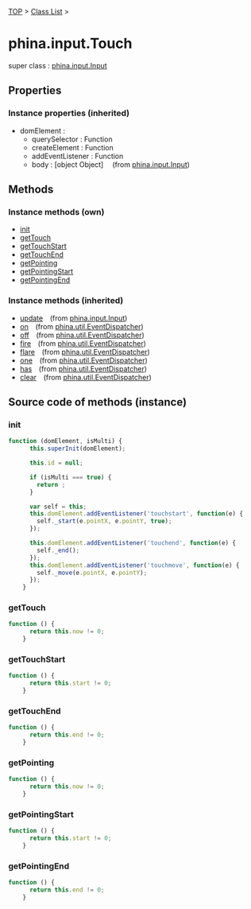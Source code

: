 [TOP](../../README.md) > [Class List](../class-list.md) >

# phina.input.Touch

super class : [phina.input.Input](phina.input.Input.md)

## Properties



### Instance properties (inherited)

* domElement : 
  * querySelector : Function
  * createElement : Function
  * addEventListener : Function
  * body : [object Object]
&ensp;&ensp;(from [phina.input.Input](phina.input.Input.md))

## Methods


### Instance methods (own)

* [init](#instance_init)
* [getTouch](#instance_getTouch)
* [getTouchStart](#instance_getTouchStart)
* [getTouchEnd](#instance_getTouchEnd)
* [getPointing](#instance_getPointing)
* [getPointingStart](#instance_getPointingStart)
* [getPointingEnd](#instance_getPointingEnd)

### Instance methods (inherited)

* [update](phina.input.Input.md#instance_update)&ensp;&ensp;(from [phina.input.Input](phina.input.Input.md))
* [on](phina.util.EventDispatcher.md#instance_on)&ensp;&ensp;(from [phina.util.EventDispatcher](phina.util.EventDispatcher.md))
* [off](phina.util.EventDispatcher.md#instance_off)&ensp;&ensp;(from [phina.util.EventDispatcher](phina.util.EventDispatcher.md))
* [fire](phina.util.EventDispatcher.md#instance_fire)&ensp;&ensp;(from [phina.util.EventDispatcher](phina.util.EventDispatcher.md))
* [flare](phina.util.EventDispatcher.md#instance_flare)&ensp;&ensp;(from [phina.util.EventDispatcher](phina.util.EventDispatcher.md))
* [one](phina.util.EventDispatcher.md#instance_one)&ensp;&ensp;(from [phina.util.EventDispatcher](phina.util.EventDispatcher.md))
* [has](phina.util.EventDispatcher.md#instance_has)&ensp;&ensp;(from [phina.util.EventDispatcher](phina.util.EventDispatcher.md))
* [clear](phina.util.EventDispatcher.md#instance_clear)&ensp;&ensp;(from [phina.util.EventDispatcher](phina.util.EventDispatcher.md))


## Source code of methods (instance)

### <a name="instance_init"></a>init
```javascript
function (domElement, isMulti) {
      this.superInit(domElement);

      this.id = null;

      if (isMulti === true) {
        return ;
      }

      var self = this;
      this.domElement.addEventListener('touchstart', function(e) {
        self._start(e.pointX, e.pointY, true);
      });

      this.domElement.addEventListener('touchend', function(e) {
        self._end();
      });
      this.domElement.addEventListener('touchmove', function(e) {
        self._move(e.pointX, e.pointY);
      });
    }
```

### <a name="instance_getTouch"></a>getTouch
```javascript
function () {
      return this.now != 0;
    }
```

### <a name="instance_getTouchStart"></a>getTouchStart
```javascript
function () {
      return this.start != 0;
    }
```

### <a name="instance_getTouchEnd"></a>getTouchEnd
```javascript
function () {
      return this.end != 0;
    }
```

### <a name="instance_getPointing"></a>getPointing
```javascript
function () {
      return this.now != 0;
    }
```

### <a name="instance_getPointingStart"></a>getPointingStart
```javascript
function () {
      return this.start != 0;
    }
```

### <a name="instance_getPointingEnd"></a>getPointingEnd
```javascript
function () {
      return this.end != 0;
    }
```


